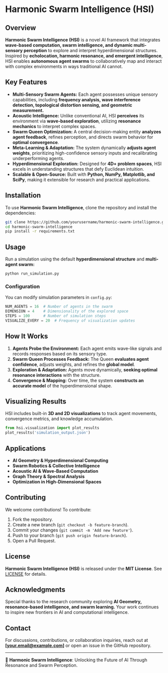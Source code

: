 # Harmonic Swarm Intelligence (HSI)

## Overview
**Harmonic Swarm Intelligence (HSI)** is a novel AI framework that integrates **wave-based computation, swarm intelligence, and dynamic multi-sensory perception** to explore and interpret hyperdimensional structures. Inspired by **echolocation, harmonic resonance, and emergent intelligence**, HSI enables **autonomous agent swarms** to collaboratively map and interact with complex environments in ways traditional AI cannot.

## Key Features
- **Multi-Sensory Swarm Agents:** Each agent possesses unique sensory capabilities, including **frequency analysis, wave interference detection, topological distortion sensing, and geometric measurement.**
- **Acoustic Intelligence:** Unlike conventional AI, HSI **perceives** its environment via **wave-based exploration**, utilizing **resonance mechanics** to interpret complex spaces.
- **Swarm Queen Optimization:** A central decision-making entity **analyzes agent feedback**, refines perception, and directs swarm behavior for **optimal convergence**.
- **Meta-Learning & Adaptation:** The system dynamically **adjusts agent weights**, prioritizing high-confidence sensory inputs and recalibrating underperforming agents.
- **Hyperdimensional Exploration:** Designed for **4D+ problem spaces**, HSI excels in understanding structures that defy Euclidean intuition.
- **Scalable & Open-Source:** Built with **Python, NumPy, Matplotlib, and SciPy**, making it extensible for research and practical applications.

## Installation
To use **Harmonic Swarm Intelligence**, clone the repository and install the dependencies:

```bash
git clone https://github.com/yourusername/harmonic-swarm-intelligence.git
cd harmonic-swarm-intelligence
pip install -r requirements.txt
```

## Usage
Run a simulation using the default **hyperdimensional structure** and **multi-agent swarm:**

```bash
python run_simulation.py
```

### Configuration
You can modify simulation parameters in `config.py`:

```python
NUM_AGENTS = 16  # Number of agents in the swarm
DIMENSION = 4    # Dimensionality of the explored space
STEPS = 100      # Number of simulation steps
VISUALIZE_EVERY = 20  # Frequency of visualization updates
```

## How It Works
1. **Agents Probe the Environment:** Each agent emits wave-like signals and records responses based on its sensory type.
2. **Swarm Queen Processes Feedback:** The Queen **evaluates agent confidence**, adjusts weights, and refines the **global model**.
3. **Exploration & Adaptation:** Agents move dynamically, **seeking optimal resonance interactions** with the structure.
4. **Convergence & Mapping:** Over time, the system **constructs an accurate model** of the hyperdimensional shape.

## Visualizing Results
HSI includes built-in **3D and 2D visualizations** to track agent movements, convergence metrics, and knowledge accumulation.

```python
from hsi.visualization import plot_results
plot_results('simulation_output.json')
```

## Applications
- **AI Geometry & Hyperdimensional Computing**
- **Swarm Robotics & Collective Intelligence**
- **Acoustic AI & Wave-Based Computation**
- **Graph Theory & Spectral Analysis**
- **Optimization in High-Dimensional Spaces**

## Contributing
We welcome contributions! To contribute:
1. Fork the repository.
2. Create a new branch (`git checkout -b feature-branch`).
3. Commit your changes (`git commit -m 'Add new feature'`).
4. Push to your branch (`git push origin feature-branch`).
5. Open a Pull Request.

## License
**Harmonic Swarm Intelligence (HSI)** is released under the **MIT License**. See [LICENSE](LICENSE) for details.

## Acknowledgments
Special thanks to the research community exploring **AI Geometry, resonance-based intelligence, and swarm learning.** Your work continues to inspire new frontiers in AI and computational intelligence.

## Contact
For discussions, contributions, or collaboration inquiries, reach out at **[your.email@example.com]** or open an issue in the GitHub repository.

---
🚀 **Harmonic Swarm Intelligence**: Unlocking the Future of AI Through Resonance and Swarm Perception.
